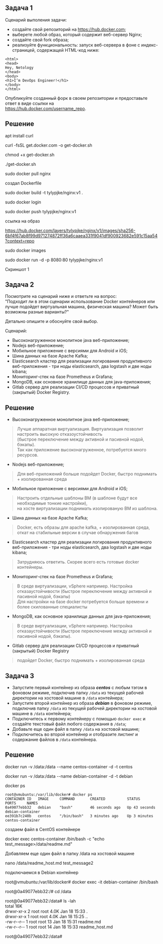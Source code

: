 ## Задача 1
Сценарий выполения задачи:
- создайте свой репозиторий на https://hub.docker.com;
- выберете любой образ, который содержит веб-сервер Nginx;
- создайте свой fork образа;
- реализуйте функциональность:
запуск веб-сервера в фоне с индекс-страницей, содержащей HTML-код ниже:
```
<html>
<head>
Hey, Netology
</head>
<body>
<h1>I’m DevOps Engineer!</h1>
</body>
</html>
```
Опубликуйте созданный форк в своем репозитории и предоставьте ответ в виде ссылки на   
https://hub.docker.com/username_repo.

## Решение

apt install curl

curl -fsSL get.docker.com -o get-docker.sh

chmod +x get-docker.sh

./get-docker.sh

sudo docker pull nginx

создал Dockerfile

sudo docker build -t tylypjke/nginx:v1 .

sudo docker login

sudo docker push tylypjke/nginx:v1

ссылка на образ 

https://hub.docker.com/layers/tylypjke/nginx/v1/images/sha256-6bf4f67ab8f99d971274872ff36a6caaea331f9041df900923682e591c15aa54?context=repo

sudo docker images

sudo docker run -d -p 8080:80 tylypjke/nginx:v1

Скриншот 1

## Задача 2  
Посмотрите на сценарий ниже и ответьте на вопрос:  
"Подходит ли в этом сценарии использование Docker контейнеров или лучше подойдет виртуальная машина, физическая машина? Может быть возможны разные варианты?"  

Детально опишите и обоснуйте свой выбор.

Сценарий:
- Высоконагруженное монолитное java веб-приложение;
- Nodejs веб-приложение;
- Мобильное приложение c версиями для Android и iOS;
- Шина данных на базе Apache Kafka;
- Elasticsearch кластер для реализации логирования продуктивного веб-приложения - три ноды elasticsearch, два logstash и две ноды kibana;
- Мониторинг-стек на базе Prometheus и Grafana;
- MongoDB, как основное хранилище данных для java-приложения;
- Gitlab сервер для реализации CI/CD процессов и приватный (закрытый) Docker Registry.  


## Решение
- Высоконагруженное монолитное java веб-приложение;
> Лучше аппаратная виртуализация. Виртуализация позволит настроить высокую отказоустойчивость  
> (быстрое переключение между активной и пасивной нодой, бэкапы).  
> Так как приложение высоконагруженное, потребуется много ресурсов.
- Nodejs веб-приложение;
> Для веб-приложений больше подойдет Docker, быстро поднимать + изолированная среда
- Мобильное приложение c версиями для Android и iOS;
> Настроить отдельные шаблоны ВМ (в шаблоне будут все необходимые тонкие настройки),  
> на хосте виртуализации поднимать изолированую ВМ из шаблона.
- Шина данных на базе Apache Kafka;
> Docker, есть образы для apache kafka, + изолированная среда, откат на стабильные версии в случае обнаружения багов
- Elasticsearch кластер для реализации логирования продуктивного веб-приложения - три ноды elasticsearch, два logstash и две ноды kibana;
> Затрудняюсь ответить. Скорее всего есть готовые docker контейнеры.
- Мониторинг-стек на базе Prometheus и Grafana;
> В среде виртуализации, vSphere например. Настройка отказаустойчивости (быстрое переключение между активной и пасивной нодой, бэкапы)  
> Для настройки на базе docker потребуется больше времени и более скилованные специалисты 
- MongoDB, как основное хранилище данных для java-приложения;
> В среде виртуализации, vSphere например. Настройка отказаустойчивости (быстрое переключение между активной и пасивной нодой, бэкапы).
- Gitlab сервер для реализации CI/CD процессов и приватный (закрытый) Docker Registry
> подойдет Docker, быстро поднимать + изолированная среда


## Задача 3
- Запустите первый контейнер из образа ***centos*** c любым тэгом в фоновом режиме, подключив папку ```/data``` из текущей рабочей директории на хостовой машине в ```/data``` контейнера;
- Запустите второй контейнер из образа ***debian*** в фоновом режиме, подключив папку ```/data``` из текущей рабочей директории на хостовой машине в ```/data``` контейнера;
- Подключитесь к первому контейнеру с помощью ```docker exec``` и создайте текстовый файл любого содержания в ```/data```;
- Добавьте еще один файл в папку ```/data``` на хостовой машине;
- Подключитесь во второй контейнер и отобразите листинг и содержание файлов в ```/data``` контейнера.  

## Решение


docker run -v /data:/data --name centos-container -d -t centos

docker run -v /data:/data --name debian-container -d -t debian

docker ps

```
root@vmubuntu:/var/lib/docker# docker ps  
CONTAINER ID   IMAGE     COMMAND       CREATED          STATUS          PORTS     NAMES
0a49077ebb32   debian    "bash"        46 seconds ago   Up 43 seconds             debian-container  
ee391b7c240b   centos    "/bin/bash"   3 minutes ago    Up 3 minutes              centos-container  
```

создаем файл в CentOS контейнере 

docker exec centos-container /bin/bash -c "echo test_message>/data/readme.md"

Добавляем еще один файл в папку /data на хостовой машине

nano /data/readme_host.md
test_message2

подключаемся в Debian контейнер 

root@vmubuntu:/var/lib/docker# docker exec -it debian-container /bin/bash  

root@0a49077ebb32:/# cd /data  

root@0a49077ebb32:/data# ls -lah  
total 16K  
drwxr-xr-x 2 root root 4.0K Jan 18 15:33 .  
drwxr-xr-x 1 root root 4.0K Jan 18 15:25 ..  
-rw-r--r-- 1 root root   13 Jan 18 15:31 readme.md  
-rw-r--r-- 1 root root   14 Jan 18 15:33 readme_host.md  

root@0a49077ebb32:/data#  
